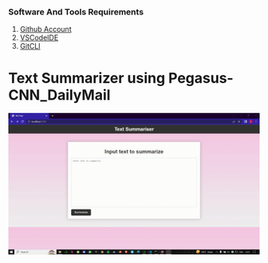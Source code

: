 ### Software And Tools Requirements

1. [Github Account](https://github.com)
2. [VSCodeIDE](https://code.visualstudio.com/)
3. [GitCLI](https://git-scm.com/book/en/v2/Getting-Started-The-Command-Line)

# Text Summarizer using Pegasus-CNN_DailyMail

![](https://github.com/Lak2k1/Text-Summarizer/blob/main/text-summary.gif)
